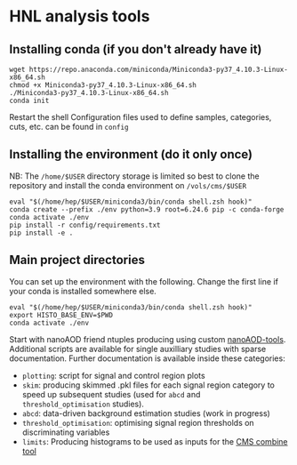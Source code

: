 # HNL analysis tools

## Installing conda (if you don't already have it)

```
wget https://repo.anaconda.com/miniconda/Miniconda3-py37_4.10.3-Linux-x86_64.sh
chmod +x Miniconda3-py37_4.10.3-Linux-x86_64.sh
./Miniconda3-py37_4.10.3-Linux-x86_64.sh
conda init
```

Restart the shell
Configuration files used to define samples, categories, cuts, etc. can be found in ```config```

## Installing the environment (do it only once)

NB: The ```/home/$USER``` directory storage is limited so best to clone the repository and install the conda environment on ```/vols/cms/$USER```

```
eval "$(/home/hep/$USER/miniconda3/bin/conda shell.zsh hook)"
conda create --prefix ./env python=3.9 root=6.24.6 pip -c conda-forge
conda activate ./env
pip install -r config/requirements.txt
pip install -e .
```

## Main project directories

You can set up the environment with the following. Change the first line if your conda is installed somewhere else.

```
eval "$(/home/hep/$USER/miniconda3/bin/conda shell.zsh hook)"
export HISTO_BASE_ENV=$PWD
conda activate ./env
```

Start with nanoAOD friend ntuples producing using custom [nanoAOD-tools](https://github.com/LLPDNNX/nanoAOD-tools). Additional scripts are available for single auxilliary studies with sparse documentation. Further documentation is available inside these categories:

* ```plotting```: script for signal and control region plots
* ```skim```: producing skimmed .pkl files for each signal region category to speed up subsequent studies (used for ```abcd``` and ```threshold_optimisation``` studies).
* ```abcd```: data-driven background estimation studies (work in progress)
* ```threshold_optimisation```: optimising signal region thresholds on discriminating variables
* ```limits```: Producing histograms to be used as inputs for the [CMS combine tool](https://github.com/LLPDNNX/CombineHarvester) 



